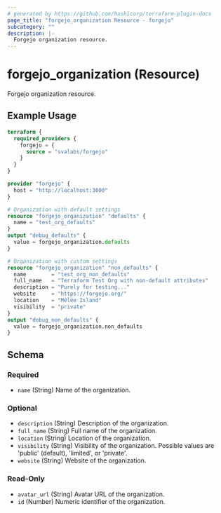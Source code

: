 ```yaml
---
# generated by https://github.com/hashicorp/terraform-plugin-docs
page_title: "forgejo_organization Resource - forgejo"
subcategory: ""
description: |-
  Forgejo organization resource.
---
```


# forgejo_organization (Resource)

Forgejo organization resource.

## Example Usage

```terraform
terraform {
  required_providers {
    forgejo = {
      source = "svalabs/forgejo"
    }
  }
}

provider "forgejo" {
  host = "http://localhost:3000"
}

# Organization with default settings
resource "forgejo_organization" "defaults" {
  name = "test_org_defaults"
}
output "debug_defaults" {
  value = forgejo_organization.defaults
}

# Organization with custom settings
resource "forgejo_organization" "non_defaults" {
  name        = "test_org_non_defaults"
  full_name   = "Terraform Test Org with non-default attributes"
  description = "Purely for testing..."
  website     = "https://forgejo.org/"
  location    = "Mêlée Island"
  visibility  = "private"
}
output "debug_non_defaults" {
  value = forgejo_organization.non_defaults
}
```

<!-- schema generated by tfplugindocs -->
## Schema

### Required

- `name` (String) Name of the organization.

### Optional

- `description` (String) Description of the organization.
- `full_name` (String) Full name of the organization.
- `location` (String) Location of the organization.
- `visibility` (String) Visibility of the organization. Possible values are 'public' (default), 'limited', or 'private'.
- `website` (String) Website of the organization.

### Read-Only

- `avatar_url` (String) Avatar URL of the organization.
- `id` (Number) Numeric identifier of the organization.
